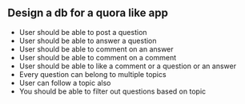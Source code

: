 ## Design a db for a quora like app

- User should be able to post a question
- User should be able to answer a question
- User should be able to comment on an answer
- User should be able to comment on a comment
- User should be able to like a comment or a question or an answer
- Every question can belong to multiple topics
- User can follow a topic also
- You should be able to filter out questions based on topic